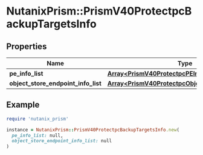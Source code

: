 # NutanixPrism::PrismV40ProtectpcBackupTargetsInfo

## Properties

| Name | Type | Description | Notes |
| ---- | ---- | ----------- | ----- |
| **pe_info_list** | [**Array&lt;PrismV40ProtectpcPEInfo&gt;**](PrismV40ProtectpcPEInfo.md) |  | [optional] |
| **object_store_endpoint_info_list** | [**Array&lt;PrismV40ProtectpcObjectStoreEndpointInfo&gt;**](PrismV40ProtectpcObjectStoreEndpointInfo.md) |  | [optional] |

## Example

```ruby
require 'nutanix_prism'

instance = NutanixPrism::PrismV40ProtectpcBackupTargetsInfo.new(
  pe_info_list: null,
  object_store_endpoint_info_list: null
)
```

